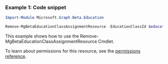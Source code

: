 ### Example 1: Code snippet

```powershellImport-Module Microsoft.Graph.Beta.Education

Remove-MgBetaEducationClassAssignmentResource -EducationClassId $educationClassId -EducationAssignmentId $educationAssignmentId -EducationAssignmentResourceId $educationAssignmentResourceId
```
This example shows how to use the Remove-MgBetaEducationClassAssignmentResource Cmdlet.
To learn about permissions for this resource, see the [permissions reference](/graph/permissions-reference).

